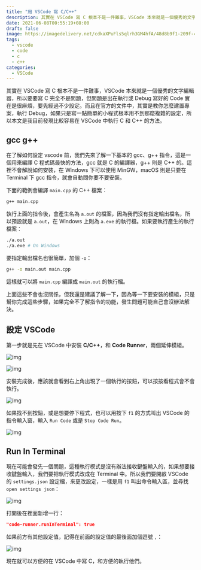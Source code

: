 ```yaml
---
title: "用 VSCode 寫 C/C++"
description: 其實在 VSCode 寫 C 根本不是一件難事，VSCode 本來就是一個優秀的文字編輯器，所以要要寫 C 完全不是問題，但問題是出在執行或 Debug 寫好的 Code 實在是很麻煩。
date: 2021-06-08T00:55:19+08:00
draft: false
image: https://imagedelivery.net/cdkaXPuFls5qlrh3GM4hfA/48d8b9f1-209f-44ab-0f7b-92b5f082a500/public
tags:
  - vscode
  - code
  - c
  - c++
categories:
  - VSCode
---
```


其實在 VSCode 寫 C 根本不是一件難事，VSCode 本來就是一個優秀的文字編輯器，所以要要寫 C 完全不是問題，但問題是出在執行或 Debug 寫好的 Code 實在是很麻煩，要先經過不少設定。而且在官方的文件中，其實是教你怎麼建置專案，執行 Debug，如果只是寫一點簡單的小程式根本用不到那麼複雜的設定，所以本文是我目前發現比較容易在 VSCode 中執行 C 和 C++ 的方法。

<!--more-->

## gcc g++

在了解如何設定 vscode 前，我們先來了解一下基本的 gcc、g++ 指令，這是一個用來編譯 C 程式碼最快的方法，gcc 就是 C 的編譯器，g++ 則是 C++ 的。這裡不會解說如何安裝，在 Windows 下可以使用 MinGW，macOS 則是只要在 Terminal 下 gcc 指令，就會自動問你要不要安裝。

下面的範例會編譯 `main.cpp` 的 C++ 檔案：

```bash
g++ main.cpp
```

執行上面的指令後，會產生名為 `a.out` 的檔案，因為我們沒有指定輸出檔名，所以預設就是 `a.out`，在 Windows 上則為 `a.exe` 的執行檔。如果要執行產生的執行檔案：

```bash
./a.out
./a.exe # On Windows
```

要指定輸出檔名也很簡單，加個 `-o`：

```bash
g++ -o main.out main.cpp
```

這樣就可以將 `main.cpp` 編譯成 `main.out` 的執行檔。

上面這些不會也沒關係，但我還是建議了解一下，因為等一下要安裝的模組，只是幫你完成這些步驟，如果完全不了解指令的功能，發生問題可能自己會沒辦法解決。

## 設定 VSCode

第一步就是先在 VSCode 中安裝 **C/C++**，和 **Code Runner**，兩個延伸模組。

![img](https://cdn.jsdelivr.net/gh/TonyPepeBear/ImageBed@main/20210608014749.png)

![img](https://cdn.jsdelivr.net/gh/TonyPepeBear/ImageBed@main/20210608021309.png)

安裝完成後，應該就會看到右上角出現了一個執行的按鈕，可以按按看程式會不會執行。

![img](https://cdn.jsdelivr.net/gh/TonyPepeBear/ImageBed@main/20210608021808.png)

如果找不到按鈕，或是想要停下程式，也可以用按下 `f1` 的方式叫出 VSCode 的指令輸入窗，輸入 `Run Code` 或是 `Stop Code Run`。

![img](https://cdn.jsdelivr.net/gh/TonyPepeBear/ImageBed@main/20210608022037.png)

## Run In Terminal

現在可能會發先一個問題，這種執行模式是沒有辦法接收鍵盤輸入的，如果想要接收鍵盤輸入，我們要把執行模式改成在 Terminal 中。所以我們要開啟 VSCode 的 `settings.json` 設定檔，來更改設定，一樣是用 `f1` 叫出命令輸入區，並尋找 `open settings json`：

![img](https://cdn.jsdelivr.net/gh/TonyPepeBear/ImageBed@main/20210608024052.png)

打開後在裡面新增一行：

```json
"code-runner.runInTerminal": true
```

如果前方有其他設定值，記得在前面的設定值的最後面加個逗號 `,`：

![img](https://cdn.jsdelivr.net/gh/TonyPepeBear/ImageBed@main/20210608024259.png)

現在就可以方便的在 VSCode 中寫 C，和方便的執行他們。
